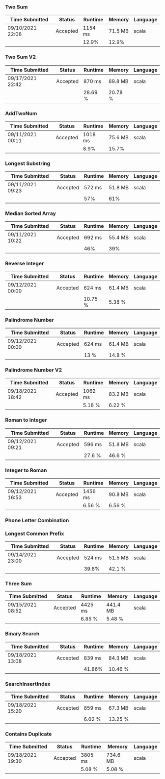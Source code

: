 ### Two Sum
| Time Submitted   | Status   | Runtime | Memory  | Language |
|------------------|----------|---------|---------|----------|
| 09/10/2021 22:06 | Accepted | 1154 ms | 71.5 MB | scala    |
|                  |          | 12.9%   | 12.9%   |          |

### Two Sum V2
| Time Submitted   | Status   | Runtime  | Memory    | Language |
|------------------|----------|----------|-----------|----------|
| 09/17/2021 22:42 | Accepted | 870 ms   | 69.8 MB   | scala    |
|                  |          | 28.69 %  | 20.78 %   |          |

### AddTwoNum
| Time Submitted   | Status   | Runtime | Memory  | Language |
|------------------|----------|---------|---------|----------|
| 09/11/2021 00:11 | Accepted | 1018 ms | 75.6 MB | scala    |
|                  |          | 8.9%    | 15.7%   |          |

### Longest Substring 
| Time Submitted   | Status   | Runtime | Memory  | Language |
|------------------|----------|---------|---------|----------|
| 09/11/2021 09:23 | Accepted | 572 ms  | 51.8 MB | scala    |
|                  |          | 57%     | 61%     |          |

### Median Sorted Array
| Time Submitted   | Status   | Runtime | Memory  | Language |
|------------------|----------|---------|---------|----------|
| 09/11/2021 10:22 | Accepted | 692 ms  | 55.4 MB | scala    |
|                  |          | 46%     | 39%     |          |

### Reverse Integer
| Time Submitted   | Status   | Runtime | Memory  | Language |
|------------------|----------|---------|---------|----------|
| 09/12/2021 00:00 | Accepted | 624 ms  | 61.4 MB | scala    |
|                  |          | 10.75 % | 5.38 %  |          |

### Palindrome Number
| Time Submitted   | Status   | Runtime | Memory  | Language |
|------------------|----------|---------|---------|----------|
| 09/12/2021 00:00 | Accepted | 624 ms  | 61.4 MB | scala    |
|                  |          | 13 %    | 14.8 %  |          |

### Palindrome Number V2
| Time Submitted   | Status   | Runtime | Memory  | Language |
|------------------|----------|---------|---------|----------|
| 09/18/2021 18:42 | Accepted | 1062 ms | 83.2 MB | scala    |
|                  |          | 5.18 %  | 6.22 %  |          |


### Roman to Integer
| Time Submitted   | Status   | Runtime | Memory  | Language |
|------------------|----------|---------|---------|----------|
| 09/12/2021 09:21 | Accepted | 596 ms  | 51.8 MB | scala    |
|                  |          | 27.6 %  | 46.6 %  |          |

### Integer to Roman
| Time Submitted   | Status   | Runtime | Memory  | Language |
|------------------|----------|---------|---------|----------|
| 09/12/2021 16:53 | Accepted | 1456 ms | 90.8 MB | scala    |
|                  |          | 6.56 %  | 6.56 %  |          |

### Phone Letter Combination

### Longest Common Prefix
| Time Submitted   | Status   | Runtime | Memory  | Language |
|------------------|----------|---------|---------|----------|
| 09/14/2021 23:00 | Accepted | 524 ms  | 51.5 MB | scala    |
|                  |          | 39.8%   | 42.1 %  |          |

### Three Sum
| Time Submitted   | Status   | Runtime | Memory   | Language |
|------------------|----------|---------|----------|----------|
| 09/15/2021 08:52 | Accepted | 4425 ms | 441.4 MB | scala    |
|                  |          | 6.85 %  | 5.48 %   |          |

### Binary Search
| Time Submitted   | Status   | Runtime | Memory  | Language |
|------------------|----------|---------|---------|----------|
| 09/18/2021 13:08 | Accepted | 839 ms  | 84.3 MB | scala    |
|                  |          | 41.86%  | 10.46 % |          |

### SearchInsertIndex
| Time Submitted   | Status   | Runtime | Memory  | Language |
|------------------|----------|---------|---------|----------|
| 09/18/2021 15:20 | Accepted | 859 ms  | 67.3 MB | scala    |
|                  |          | 6.02 %  | 13.25 % |          |

### Contains Duplicate
| Time Submitted   | Status   | Runtime | Memory   | Language |
|------------------|----------|---------|----------|----------|
| 09/18/2021 19:30 | Accepted | 3805 ms | 734.6 MB | scala    |
|                  |          | 5.08 %  | 5.08 %   |          |
